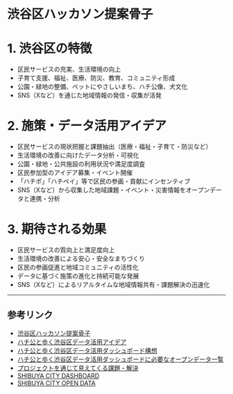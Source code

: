 # 渋谷区ハッカソン提案骨子



# 1. 渋谷区の特徴
- 区民サービスの充実、生活環境の向上
- 子育て支援、福祉、医療、防災、教育、コミュニティ形成
- 公園・緑地の整備、ペットにやさしいまち、ハチ公像、犬文化
- SNS（Xなど）を通じた地域情報の発信・収集が活発

# 2. 施策・データ活用アイデア
- 区民サービスの現状把握と課題抽出（医療・福祉・子育て・防災など）
- 生活環境の改善に向けたデータ分析・可視化
- 公園・緑地・公共施設の利用状況や満足度調査
- 区民参加型のアイデア募集・イベント開催
- 「ハチポ」「ハチペイ」等で区民の参画・貢献にインセンティブ
- SNS（Xなど）から収集した地域課題・イベント・災害情報をオープンデータと連携・分析

# 3. 期待される効果
- 区民サービスの質向上と満足度向上
- 生活環境の改善による安心・安全なまちづくり
- 区民の参画促進と地域コミュニティの活性化
- データに基づく施策の進化と持続可能な発展
- SNS（Xなど）によるリアルタイムな地域情報共有・課題解決の迅速化

---

## 参考リンク
- [渋谷区ハッカソン提案骨子](./1.shibuya.md)
- [ハチ公と歩く渋谷区データ活用アイデア](./2.hatikou.md)
- [ハチ公と歩く渋谷区データ活用ダッシュボード構想](./3.dashboard.md)
- [ハチ公と歩く渋谷区データ活用ダッシュボードに必要なオープンデータ一覧](./4.opendata.md)
- [プロジェクトを通じて見えてくる課題・解決](./5.problem.md)
- [SHIBUYA CITY DASHBOARD](https://www.city.shibuya.tokyo.jp/contents/kusei/shibuya-data/)  
- [SHIBUYA CITY OPEN DATA](https://city-shibuya-data.opendata.arcgis.com/)

